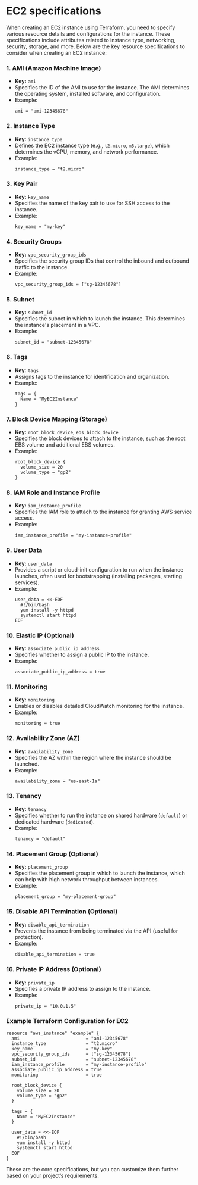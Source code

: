 <h1>EC2 specifications</h1>

When creating an EC2 instance using Terraform, you need to specify various resource details and configurations for the instance. These specifications include attributes related to instance type, networking, security, storage, and more. Below are the key resource specifications to consider when creating an EC2 instance:

### 1. **AMI (Amazon Machine Image)**
   - **Key:** `ami`
   - Specifies the ID of the AMI to use for the instance. The AMI determines the operating system, installed software, and configuration.
   - Example:
     ```hcl
     ami = "ami-12345678"
     ```

### 2. **Instance Type**
   - **Key:** `instance_type`
   - Defines the EC2 instance type (e.g., `t2.micro`, `m5.large`), which determines the vCPU, memory, and network performance.
   - Example:
     ```hcl
     instance_type = "t2.micro"
     ```

### 3. **Key Pair**
   - **Key:** `key_name`
   - Specifies the name of the key pair to use for SSH access to the instance.
   - Example:
     ```hcl
     key_name = "my-key"
     ```

### 4. **Security Groups**
   - **Key:** `vpc_security_group_ids`
   - Specifies the security group IDs that control the inbound and outbound traffic to the instance.
   - Example:
     ```hcl
     vpc_security_group_ids = ["sg-12345678"]
     ```

### 5. **Subnet**
   - **Key:** `subnet_id`
   - Specifies the subnet in which to launch the instance. This determines the instance's placement in a VPC.
   - Example:
     ```hcl
     subnet_id = "subnet-12345678"
     ```

### 6. **Tags**
   - **Key:** `tags`
   - Assigns tags to the instance for identification and organization.
   - Example:
     ```hcl
     tags = {
       Name = "MyEC2Instance"
     }
     ```

### 7. **Block Device Mapping (Storage)**
   - **Key:** `root_block_device`, `ebs_block_device`
   - Specifies the block devices to attach to the instance, such as the root EBS volume and additional EBS volumes.
   - Example:
     ```hcl
     root_block_device {
       volume_size = 20
       volume_type = "gp2"
     }
     ```

### 8. **IAM Role and Instance Profile**
   - **Key:** `iam_instance_profile`
   - Specifies the IAM role to attach to the instance for granting AWS service access.
   - Example:
     ```hcl
     iam_instance_profile = "my-instance-profile"
     ```

### 9. **User Data**
   - **Key:** `user_data`
   - Provides a script or cloud-init configuration to run when the instance launches, often used for bootstrapping (installing packages, starting services).
   - Example:
     ```hcl
     user_data = <<-EOF
       #!/bin/bash
       yum install -y httpd
       systemctl start httpd
     EOF
     ```

### 10. **Elastic IP (Optional)**
   - **Key:** `associate_public_ip_address`
   - Specifies whether to assign a public IP to the instance.
   - Example:
     ```hcl
     associate_public_ip_address = true
     ```

### 11. **Monitoring**
   - **Key:** `monitoring`
   - Enables or disables detailed CloudWatch monitoring for the instance.
   - Example:
     ```hcl
     monitoring = true
     ```

### 12. **Availability Zone (AZ)**
   - **Key:** `availability_zone`
   - Specifies the AZ within the region where the instance should be launched.
   - Example:
     ```hcl
     availability_zone = "us-east-1a"
     ```

### 13. **Tenancy**
   - **Key:** `tenancy`
   - Specifies whether to run the instance on shared hardware (`default`) or dedicated hardware (`dedicated`).
   - Example:
     ```hcl
     tenancy = "default"
     ```

### 14. **Placement Group (Optional)**
   - **Key:** `placement_group`
   - Specifies the placement group in which to launch the instance, which can help with high network throughput between instances.
   - Example:
     ```hcl
     placement_group = "my-placement-group"
     ```

### 15. **Disable API Termination (Optional)**
   - **Key:** `disable_api_termination`
   - Prevents the instance from being terminated via the API (useful for protection).
   - Example:
     ```hcl
     disable_api_termination = true
     ```

### 16. **Private IP Address (Optional)**
   - **Key:** `private_ip`
   - Specifies a private IP address to assign to the instance.
   - Example:
     ```hcl
     private_ip = "10.0.1.5"
     ```

### Example Terraform Configuration for EC2
```hcl
resource "aws_instance" "example" {
  ami                         = "ami-12345678"
  instance_type               = "t2.micro"
  key_name                    = "my-key"
  vpc_security_group_ids      = ["sg-12345678"]
  subnet_id                   = "subnet-12345678"
  iam_instance_profile        = "my-instance-profile"
  associate_public_ip_address = true
  monitoring                  = true

  root_block_device {
    volume_size = 20
    volume_type = "gp2"
  }

  tags = {
    Name = "MyEC2Instance"
  }

  user_data = <<-EOF
    #!/bin/bash
    yum install -y httpd
    systemctl start httpd
  EOF
}
```

These are the core specifications, but you can customize them further based on your project’s requirements.
